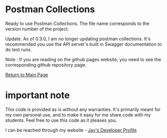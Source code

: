 # Postman Collections

Ready to use Postman Collections. The file name corresponds to the version number of the project.

Update. As of 0.3.0, I am no longer updating postman collections. It's recommended you use the API server's built in Swagger documentation to do test runs.

Note : If you are reading on the github pages website, you need to see the corresponding github repository page. 

[Return to Main Page](../readme.md)

# important note 

This code is provided as is without any warranties. It's primarily meant for my own personal use, and to make it easy for me share code with my students. Feel free to use this code as it pleases you.

I can be reached through my website - [Jay's Developer Profile](https://jay-study-nildana.github.io/developerprofile)